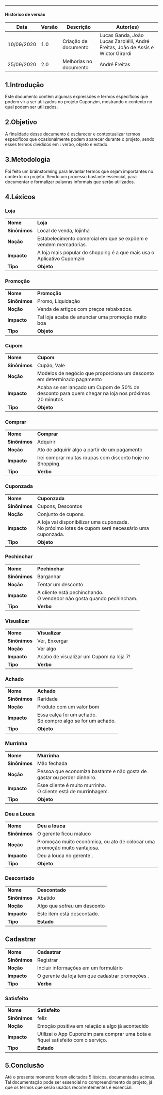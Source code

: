 ---

#### Histórico de versão

| Data       | Versão | Descrição            | Autor(es)       |
| ---------- | ------ | -------------------- | --------------- |
| 10/09/2020 | 1.0 | Criação de documento | Lucas Ganda, João Lucas Zarbiélli, André Freitas, João de Assis e Wictor Girardi |
| 25/09/2020 | 2.0 | Melhorias no documento | André Freitas|

## 1.Introdução

Este documento contêm algumas expressões e termos específicos que podem vir a ser utilizados no projeto Cuponzim, mostrando o contexto no qual podem ser utilizados.

## 2.Objetivo
A finalidade desse documento é esclarecer e contextualizar termos específicos que ocasionalmente podem aparecer durante o projeto, sendo esses termos divididos em : verbo, objeto e estado. 

## 3.Metodologia
Foi feito um brainstorming para levantar termos que sejam importantes no contexto do projeto. Sendo um processo bastante essencial, para documentar e formalizar palavras informais que serão utilizados.

## 4.Léxicos



###  Loja
|         |        |
| ------- | ------ |
|**Nome**| **Loja**|
|**Sinônimos**| Local de venda, lojinha|
|**Noção**| Estabelecimento comercial em que se expõem e vendem mercadorias.|
|**Impacto**| A loja mais popular do shopping é a que mais usa o Aplicativo Cupomzin|
|**Tipo**| **Objeto**|

###  Promoção
|         |        |
| ------- | ------ |
|**Nome**| **Promoção**|
|**Sinônimos**| Promo, Liquidação|
|**Noção**| Venda de artigos com preços rebaixados.|
|**Impacto**| Tal loja acaba de anunciar uma promoção muito boa|
|**Tipo**| **Objeto**|


###  Cupom
|         |        |
| ------- | ------ |
|**Nome**| **Cupom**|
|**Sinônimos**| Cupão, Vale|
|**Noção**| Modelos de negócio que proporciona um desconto em determinado pagamento |
|**Impacto**| Acaba se ser lançado um Cupom de 50% de desconto para quem chegar na loja nos próximos 20 minutos.|
|**Tipo**| **Objeto**|


###  Comprar
|         |        |
| ------- | ------ |
|**Nome**| **Comprar**|
|**Sinônimos**| Adquirir|
|**Noção**| Ato de adquirir algo a partir de um pagamento|
|**Impacto**|Irei comprar muitas roupas com disconto hoje no Shopping.|
|**Tipo**| **Verbo**|



###  Cuponzada
|         |        |
| ------- | ------ |
|**Nome**| **Cuponzada**|
|**Sinônimos**| Cupons, Descontos|
|**Noção**| Conjunto de cupons.|
|**Impacto**|  A loja vai disponibilizar uma cuponzada. <br>No próximo lotes de cupom será necessário uma cuponzada.|
|**Tipo**| **Objeto**|


###  Pechinchar
|         |        |
| ------- | ------ |
|**Nome**| **Pechinchar**|
|**Sinônimos**|Barganhar|
|**Noção**| Tentar um desconto|
|**Impacto**| A cliente está pechinchando. <br>O vendedor não gosta quando pechincham.|
|**Tipo**| **Verbo**|

###  Visualizar
|         |        |
| ------- | ------ |
|**Nome**| **Visualizar**|
|**Sinônimos**|Ver, Enxergar|
|**Noção**| Ver algo|
|**Impacto**| Acabo de visualizar um Cupom na loja 7!|
|**Tipo**| **Verbo**|

###  Achado
|         |        |
| ------- | ------ |
|**Nome**| **Achado**|
|**Sinônimos**| Raridade|
|**Noção**| Produto com um valor bom|
|**Impacto**| Essa calça foi um achado. <br>Só compro algo se for um achado.<br><i>|
|**Tipo**| **Objeto**|

###  Murrinha
|         |        |
| ------- | ------ |
|**Nome**| **Murrinha**|
|**Sinônimos**| Mão fechada|
|**Noção**| Pessoa que economiza bastante e não gosta de gastar ou perder dinheiro. |
|**Impacto**| Esse cliente é muito murrinha.<br>O cliente está de murrinhagem.<br>|
|**Tipo**| **Objeto**|

###  Deu a Louca
|         |        |
| ------- | ------ |
|**Nome**| **Deu a louca**|
|**Sinônimos**| O gerente ficou maluco|
|**Noção**| Promoção muito econômica, ou ato de colocar uma promoção muito vantajosa. |
|**Impacto**| Deu a louca no gerente .|
|**Tipo**| **Objeto**|

### Descontado
|         |        |
| ------- | ------ |
|**Nome**| **Descontado**|
|**Sinônimos**| Abatido|
|**Noção**| Algo que sofreu um desconto |
|**Impacto**| Este item está descontado.|
|**Tipo**| **Estado**|

## Cadastrar
|         |        |
| ------- | ------ |
|**Nome**| **Cadastrar**|
|**Sinônimos**| Registrar|
|**Noção**|Incluir informações em um formulário|
|**Impacto**| O gerente da loja tem que cadastrar promoções .|
|**Tipo**|**Verbo**|


###  Satisfeito
|         |        |
| ------- | ------ |
|**Nome**| **Satisfeito**|
|**Sinônimos**| feliz|
|**Noção**| Emoção positiva em relação a algo já acontecido|
|**Impacto**|Utilizei o App Cuponzim para comprar uma bota e fiquei satisfeito com o serviço.|
|**Tipo**| **Estado**|




## 5.Conclusão
Até o presente momento foram elicitados 5 léxicos, documentadas acimas. Tal documentação pode ser essencial no compreendimento do projeto, já que os termos que serão usados recorrentementes é essencial.